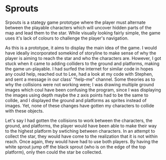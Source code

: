 # Sprouts

Srpouts is a stategy game prototype where the player must alternate between the playable characters which will uncover hidden parts of the map and lead them to the star. While visually looking fairly simple, the game uses it's lack of colours to challenge the player's navigation.

As this is a prototype, it aims to display the main idea of the game. I would have ideally incorporated somekind of storyline to make sense of why the player is aiming to reach the star and who the characters are. However, I got stuck when it came to adding colliders to the ground and platforms, making the game un-playable. I had surfed the internet for similar code in hopes any could help, reached out to Lee, had a look at my code with Stephen, and sent a message in our class' "help-me" channel. Some theories as to why the collisions were not working were; I was drawing multiple ground images which coul have been confusing the program, since I was displaying the images using depth maybe the z axis points had to be the same to collde, and I displayed the ground and platforms as sprites instead of images. Yet, none of these changes have gotten my characters to collide with these objects.

Let's say I had gotten the collisions to work between the characters, the ground, and platforms, the player would have been able to make their way to the highest platform by swtiching between characters. In an attempt to collect the star, they would have come to the realization that it is not within reach. Once again, they would have had to use both players. By having the white sprout jump off the black sprout (who is on the edge of the top platform), only then could the star be collected.
